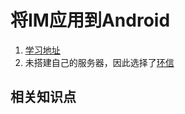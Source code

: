 # 将IM应用到Android
1. [学习地址](https://www.bilibili.com/video/BV1cW411V7yd?p=1)
2. 未搭建自己的服务器，因此选择了[环信](https://www.easemob.com/)

## 相关知识点